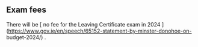##  Exam fees

There will be [ no fee for the Leaving Certificate exam in 2024
](https://www.gov.ie/en/speech/65152-statement-by-minster-donohoe-on-
budget-2024/) .
